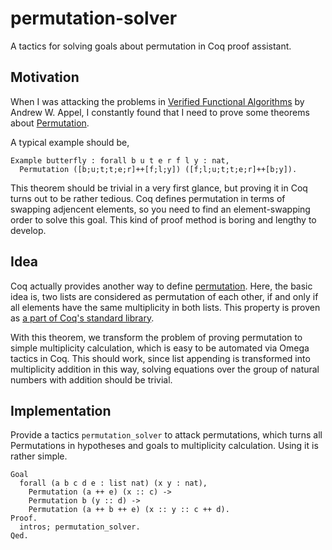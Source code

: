 # permutation-solver

A tactics for solving goals about permutation in Coq proof assistant.

## Motivation

When I was attacking the problems in [Verified Functional Algorithms](https://softwarefoundations.cis.upenn.edu/vfa-current/index.html)
by Andrew W. Appel, I constantly found that I need to prove some theorems
about [Permutation](https://coq.inria.fr/distrib/current/stdlib/Coq.Sorting.Permutation.html).

A typical example should be,

```coq
Example butterfly : forall b u t e r f l y : nat,
  Permutation ([b;u;t;t;e;r]++[f;l;y]) ([f;l;u;t;t;e;r]++[b;y]).
```

This theorem should be trivial in a very first glance, but proving it in Coq
turns out to be rather tedious. Coq defines permutation in terms of swapping
adjencent elements, so you need to find an element-swapping order to solve this
goal. This kind of proof method is boring and lengthy to develop.

## Idea

Coq actually provides another way to define [permutation](https://coq.inria.fr/distrib/current/stdlib/Coq.Sorting.PermutSetoid.html#permutation).
Here, the basic idea is, two lists are considered as permutation of each other,
if and only if all elements have the same multiplicity in both lists. This
property is proven as [a part of Coq's standard library](https://github.com/coq/coq/blob/307f08d2ad2aca5d48441394342af4615810d0c7/theories/Sorting/PermutEq.v#L123).

With this theorem, we transform the problem of proving permutation to simple
multiplicity calculation, which is easy to be automated via Omega tactics in
Coq. This should work, since list appending is transformed into multiplicity
addition in this way, solving equations over the group of natural numbers
with addition should be trivial.

## Implementation

Provide a tactics `permutation_solver` to attack permutations, which turns
all Permutations in hypotheses and goals to multiplicity calculation.
Using it is rather simple.

```coq
Goal
  forall (a b c d e : list nat) (x y : nat),
    Permutation (a ++ e) (x :: c) ->
    Permutation b (y :: d) ->
    Permutation (a ++ b ++ e) (x :: y :: c ++ d).
Proof.
  intros; permutation_solver.
Qed.
```

